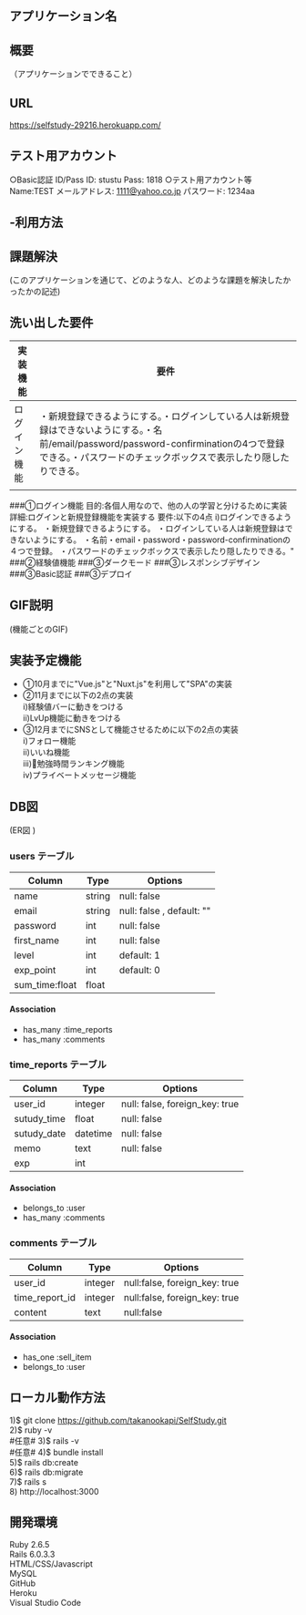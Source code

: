 アプリケーション名
----------------

概要
----------------
（アプリケーションでできること）

URL
----------------
https://selfstudy-29216.herokuapp.com/

テスト用アカウント
----------------
○Basic認証
ID/Pass
ID: stustu
Pass: 1818
○テスト用アカウント等
Name:TEST
メールアドレス: 1111@yahoo.co.jp
パスワード: 1234aa

-利用方法
----------------

課題解決
----------------
(このアプリケーションを通じて、どのような人、どのような課題を解決したかったかの記述)

洗い出した要件
----------------
|実装機能        |要件
|---------------|---------------------------------------------------------|
|ログイン機能     |・新規登録できるようにする。・ログインしている人は新規登録はできないようにする。・名前/email/password/password-confirminationの4つで登録できる。・パスワードのチェックボックスで表示したり隠したりできる。                                       |
|               |

###①ログイン機能
目的:各個人用なので、他の人の学習と分けるために実装
詳細:ログインと新規登録機能を実装する
要件:以下の4点
i)ログインできるようにする。
・新規登録できるようにする。
・ログインしている人は新規登録はできないようにする。
・名前・email・password・password-confirminationの４つで登録。
・パスワードのチェックボックスで表示したり隠したりできる。"
###②経験値機能
###③ダークモード
###③レスポンシブデザイン
###③Basic認証
###③デプロイ

GIF説明
----------------
(機能ごとのGIF)

実装予定機能
----------------
- ①10月までに"Vue.js"と"Nuxt.js"を利用して"SPA"の実装</br>
- ②11月までに以下の2点の実装</br>
    i)経験値バーに動きをつける</br>
    ii)LvUp機能に動きをつける</br>
- ③12月までにSNSとして機能させるために以下の2点の実装</br>
    i)フォロー機能</br>
    ii)いいね機能</br>
    iii)勉強時間ランキング機能</br>
    iv)プライベートメッセージ機能</br>

DB図
----------------
(ER図<Github> )
### users テーブル
| Column          | Type     | Options                        |
| --------------  | -------  | ------------------------------ |
| name            | string   | null: false                    |
| email           | string   | null: false , default: ""      |
| password        | int      | null: false                    |
| first_name      | int      | null: false                    |
| level           | int      | default: 1                     |
| exp_point       | int      | default: 0                     |
| sum_time:float  | float    |                                |

#### Association
- has_many :time_reports
- has_many :comments


### time_reports テーブル
| Column            | Type    | Options                       |
| ----------------- | ------- | ----------------------------- |
| user_id           | integer | null: false, foreign_key: true| 
| sutudy_time       | float   | null: false                   |
| sutudy_date       | datetime| null: false                   |
| memo              | text    | null: false                   |
| exp               | int     |                               |

#### Association
- belongs_to :user
- has_many :comments


### comments テーブル
| Column         | Type       | Options                        |
| -------------- | ---------- | ------------------------------ |
| user_id        | integer    | null:false, foreign_key: true  |
| time_report_id | integer    | null:false, foreign_key: true  |
| content        | text       | null:false                     |

#### Association
- has_one    :sell_item
- belongs_to :user


ローカル動作方法
----------------
1)$ git clone https://github.com/takanookapi/SelfStudy.git</br>
2)$ ruby -v</br> #任意#
3)$ rails -v</br> #任意#
4)$ bundle install</br>
5)$ rails db:create</br>
6)$ rails db:migrate</br>
7)$ rails s</br>
8)  http://localhost:3000</br>

開発環境
----------------
Ruby 2.6.5</br>
Rails 6.0.3.3</br>
HTML/CSS/Javascript</br>
MySQL</br>
GitHub</br>
Heroku</br>
Visual Studio Code</br>